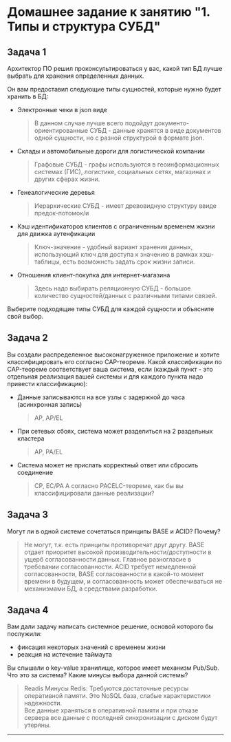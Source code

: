 # Домашнее задание к занятию "1. Типы и структура СУБД"


## Задача 1

Архитектор ПО решил проконсультироваться у вас, какой тип БД 
лучше выбрать для хранения определенных данных.

Он вам предоставил следующие типы сущностей, которые нужно будет хранить в БД:

- Электронные чеки в json виде
  >В данном случае лучше всего подойдут документо-ориентированные СУБД - данные хранятся в виде документов одной сущности, но с разной структурой в формате json.

- Склады и автомобильные дороги для логистической компании
  >Графовые СУБД - графы используются в геоинформационных системах (ГИС), логистике, социальных сетях, магазинах и других сферах жизни.

- Генеалогические деревья
  >Иерархические СУБД - имеет древовидную структуру ввиде предок-потомок/и

- Кэш идентификаторов клиентов с ограниченным временем жизни для движка аутенфикации
  >Ключ-значение - удобный вариант хранения данных, использующий ключ для доступа к значению в рамках хэш-таблицы, есть возможнсть задать срок жизни записи.

- Отношения клиент-покупка для интернет-магазина
  >Здесь надо выбирать реляционную СУБД - большое количество сущностей/данных с различными типами связей.

Выберите подходящие типы СУБД для каждой сущности и объясните свой выбор.

## Задача 2

Вы создали распределенное высоконагруженное приложение и хотите классифицировать его согласно 
CAP-теореме. Какой классификации по CAP-теореме соответствует ваша система, если 
(каждый пункт - это отдельная реализация вашей системы и для каждого пункта надо привести классификацию):

- Данные записываются на все узлы с задержкой до часа (асинхронная запись)
  >AP, AP/EL
- При сетевых сбоях, система может разделиться на 2 раздельных кластера
  >AP, PA/EL
- Система может не прислать корректный ответ или сбросить соединение
  >CP, EC/PA
А согласно PACELC-теореме, как бы вы классифицировали данные реализации?

## Задача 3

Могут ли в одной системе сочетаться принципы BASE и ACID? Почему?
  >Не могут, т.к. есть принципы противоречат друг другу. BASE отдает приоритет высокой производительности/доступности в ущерб согласованности данных. Главное разногласие в требовании согласованности. ACID требует немедленной согласованности, BASE согласованности в какой-то момент времени в будущем, и согласованность может обеспечиваться не механизмами БД, а средствами разработки.

## Задача 4

Вам дали задачу написать системное решение, основой которого бы послужили:

- фиксация некоторых значений с временем жизни
- реакция на истечение таймаута

Вы слышали о key-value хранилище, которое имеет механизм Pub/Sub. 
Что это за система? Какие минусы выбора данной системы?
  >Readis
  >Минусы Redis:
  >Требуются достаточные ресурсы оперативной памяти. 
  >Это NoSQL база, слабые характеристики надежности.  
  >Все данные храняться в оперативной памяти и при отказе сервера все данные с последней синхронизации с диском будут утеряны.

---
